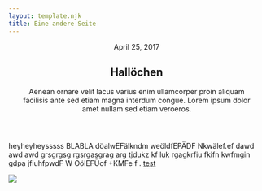 ```yaml
---
layout: template.njk
title: Eine andere Seite
---
```


<header class="major">

<span class="date">April 25, 2017</span>

<h2>Hallöchen</h2>
<p>Aenean ornare velit lacus varius enim ullamcorper proin aliquam<br>
facilisis ante sed etiam magna interdum congue. Lorem ipsum dolor<br>
amet nullam sed etiam veroeros.</p>
</header>

heyheyheysssss
BLABLA döalwEFälkndm weöldfEPÄDF Nkwälef.ef
dawd
awd
awd
grsgrgsg
rgsrgasgrag
arg
tjdukz
kf
luk rgagkrfiu fkifn kwfmgin gdpa jfiuhfpwdF
W OölEFÜof +KMFe
f
.
[test](./test)

![](https://source.unsplash.com/random/800x600)
